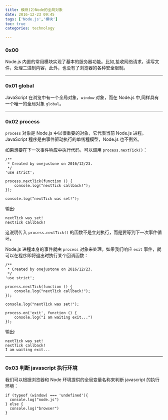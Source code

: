 ```yaml
---
title: 模块(2)Node的全局对象  
date: 2016-12-23 09:45                
tags: ['Node.js','模块']
toc: true
categories: technology

---
```

### 0x00 
Node.js  内置的常用模块实现了基本的服务器功能。比如,接收网络请求，读写文件，处理二进制内容，此外，也没有了浏览器的各种安全限制。


---
### 0x01 global
JavaScript 在浏览中有一个全局对象，`window` 对象，而在 Node.js 中,同样具有一个唯一的全局对象 `global`。


---
### 0x02 process 
`process` 对象是 Node.js 中以很重要的对象，它代表当前 Node.js 进程。JavaScript 程序是由事件驱动执行的单线程模型，Node.js 也不例外。


如果想要在下一次事件响应中执行代码，可以调用 `process.nextTick()`：

```
/**
 * Created by onejustone on 2016/12/23.
 */
'use strict';

process.nextTick(function () {
    console.log("nextTick callback!");
});

console.log("nextTick was set!");
```

输出:

```
nextTick was set!
nextTick callback!
```

这说明传入 `process.nextTick()` 的函数不是立刻执行，而是要等到下一次事件循环。

Node.js 进程本身的事件就由 `process` 对象来处理。如果我们响应 `exit` 事件，就可以在程序即将退出时执行某个回调函数：

```
/**
 * Created by onejustone on 2016/12/23.
 */
'use strict';

process.nextTick(function () {
    console.log("nextTick callback!");
});

console.log("nextTick was set!");

process.on('exit', function () {
    console.log("I am waiting exit...")
});
```

输出:

```
nextTick was set!
nextTick callback!
I am waiting exit...
```

---
### 0x03 判断 javascript 执行环境
我们可以根据浏览器和 Node 环境提供的全局变量名称来判断 javascript 的执行环境：

```
if (typeof (window) === 'undefined'){
  console.log("node.js")
} else {
  console.log("browser")
}
```

